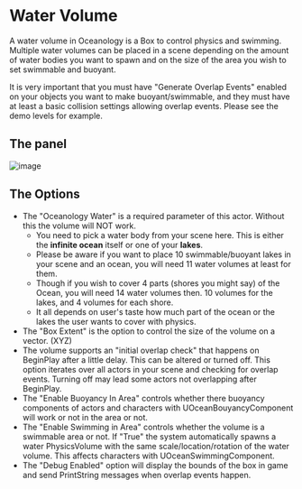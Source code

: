 # Water Volume

A water volume in Oceanology is a Box to control physics and swimming. Multiple water volumes can be placed in a scene depending on the amount of water bodies you want to spawn and on the size of the area you wish to set swimmable and buoyant.

It is very important that you must have "Generate Overlap Events" enabled on your objects you want to make buoyant/swimmable, and they must have at least a basic collision settings allowing overlap events. Please see the demo levels for example.

## The panel
![image](https://github.com/Galidar/Oceanology/assets/6297275/0e936892-812d-4539-86e2-9601d053e1f9)

## The Options
* The "Oceanology Water" is a required parameter of this actor. Without this the volume will NOT work.
  * You need to pick a water body from your scene here. This is either the **infinite ocean** itself or one of your **lakes**.
  * Please be aware if you want to place 10 swimmable/buoyant lakes in your scene and an ocean, you will need 11 water volumes at least for them.
  * Though if you wish to cover 4 parts (shores you might say) of the Ocean, you will need 14 water volumes then. 10 volumes for the lakes, and 4 volumes for each shore.
  * It all depends on user's taste how much part of the ocean or the lakes the user wants to cover with physics.
* The "Box Extent" is the option to control the size of the volume on a vector. (XYZ)
* The volume supports an "initial overlap check" that happens on BeginPlay after a little delay. This can be altered or turned off. This option iterates over all actors in your scene and checking for overlap events. Turning off may lead some actors not overlapping after BeginPlay.
* The "Enable Buoyancy In Area" controls whether there buoyancy components of actors and characters with UOceanBouyancyComponent will work or not in the area or not.
* The "Enable Swimming in Area" controls whether the volume is a swimmable area or not. If "True" the system automatically spawns a water PhysicsVolume with the same scale/location/rotation of the water volume. This affects characters with UOceanSwimmingComponent.
* The "Debug Enabled" option will display the bounds of the box in game and send PrintString messages when overlap events happen.